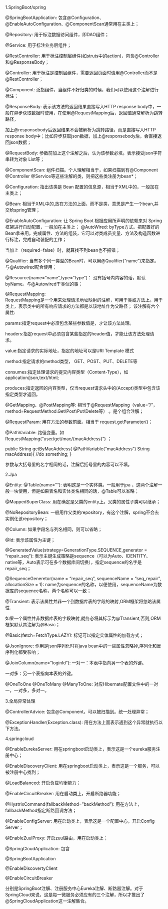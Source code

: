 1.SpringBoot/spring


@SpringBootApplication:
包含@Configuration、@EnableAutoConfiguration、@ComponentScan通常用在主类上；



@Repository:
用于标注数据访问组件，即DAO组件；

@Service:
用于标注业务层组件；

@RestController:
用于标注控制层组件(如struts中的action)，包含@Controller和@ResponseBody；

@Controller:
用于标注是控制层组件，需要返回页面时请用@Controller而不是@RestController；

@Component:
泛指组件，当组件不好归类的时候，我们可以使用这个注解进行标注；

@ResponseBody:
表示该方法的返回结果直接写入HTTP response body中，一般在异步获取数据时使用，在使用@RequestMapping后，返回值通常解析为跳转路径，

加上@responsebody后返回结果不会被解析为跳转路径，而是直接写入HTTP response body中；比如异步获取json数据，加上@responsebody后，会直接返回json数据；

@RequestBody:
参数前加上这个注解之后，认为该参数必填。表示接受json字符串转为对象 List等；

@ComponentScan:
组件扫描。个人理解相当于，如果扫描到有@Component @Controller @Service等这些注解的类，则把这些类注册为bean*；

@Configuration:
指出该类是 Bean 配置的信息源，相当于XML中的，一般加在主类上；

@Bean:
相当于XML中的,放在方法的上面，而不是类，意思是产生一个bean,并交给spring管理；

@EnableAutoConfiguration:
让 Spring Boot 根据应用所声明的依赖来对 Spring 框架进行自动配置，一般加在主类上；
@AutoWired:
byType方式。把配置好的Bean拿来用，完成属性、方法的组装，它可以对类成员变量、方法及构造函数进行标注，完成自动装配的工作；

当加上（required=false）时，就算找不到bean也不报错；

@Qualifier:
当有多个同一类型的Bean时，可以用@Qualifier(“name”)来指定。与@Autowired配合使用；

@Resource(name=”name”,type=”type”)：
没有括号内内容的话，默认byName。与@Autowired干类似的事；

@RequestMapping:  
 RequestMapping是一个用来处理请求地址映射的注解，可用于类或方法上。用于类上，表示类中的所有响应请求的方法都是以该地址作为父路径；
该注解有六个属性: 

params:指定request中必须包含某些参数值是，才让该方法处理。

headers:指定request中必须包含某些指定的header值，才能让该方法处理请求。 

value:指定请求的实际地址，指定的地址可以是URI Template 模式 

method:指定请求的method类型， GET、POST、PUT、DELETE等 

consumes:指定处理请求的提交内容类型（Content-Type），如application/json,text/html; 

produces:指定返回的内容类型，仅当request请求头中的(Accept)类型中包含该指定类型才返回。

@GetMapping、@PostMapping等:
相当于@RequestMapping（value=”/”，method=RequestMethod.Get\Post\Put\Delete等） 。是个组合注解；

@RequestParam:
用在方法的参数前面。相当于 request.getParameter()；

@PathVariable:
路径变量。如 RequestMapping(“user/get/mac/{macAddress}”) ；

public String getByMacAddress(
@PathVariable(“macAddress”) String macAddress){ 
//do something; 
}

参数与大括号里的名字相同的话，注解后括号里的内容可以不填。

2.Jpa


@Entity:
@Table(name=”“):
表明这是一个实体类。一般用于jpa ，这两个注解一般一块使用，但是如果表名和实体类名相同的话，@Table可以省略；

@MappedSuperClass:
用在确定是父类的entity上。父类的属性子类可以继承；

@NoRepositoryBean:
一般用作父类的repository，有这个注解，spring不会去实例化该repository；

@Column:
如果字段名与列名相同，则可以省略；

@Id:
表示该属性为主键；

@GeneratedValue(strategy=GenerationType.SEQUENCE,generator = “repair_seq”):
表示主键生成策略是sequence（可以为Auto、IDENTITY、native等，Auto表示可在多个数据库间切换），指定sequence的名字是repair_seq；

@SequenceGeneretor(name = “repair_seq”, sequenceName = “seq_repair”, allocationSize = 1):
name为sequence的名称，以便使用，sequenceName为数据库的sequence名称，两个名称可以一致；

@Transient:
表示该属性并非一个到数据库表的字段的映射,ORM框架将忽略该属性. 

如果一个属性并非数据库表的字段映射,就务必将其标示为@Transient,否则,ORM框架默认其注解为@Basic；

@Basic(fetch=FetchType.LAZY):
标记可以指定实体属性的加载方式；

@JsonIgnore:
作用是json序列化时将java bean中的一些属性忽略掉,序列化和反序列化都受影响；



@JoinColumn(name=”loginId”):
一对一：本表中指向另一个表的外键。

一对多：另一个表指向本表的外键。



@OneToOne
@OneToMany
@ManyToOne:
对应Hibernate配置文件中的一对一，一对多，多对一。



3.全局异常处理


@ControllerAdvice:
包含@Component。可以被扫描到。统一处理异常；



@ExceptionHandler(Exception.class):
用在方法上面表示遇到这个异常就执行以下方法。



4.springcloud


@EnableEurekaServer:
用在springboot启动类上，表示这是一个eureka服务注册中心；



@EnableDiscoveryClient:
用在springboot启动类上，表示这是一个服务，可以被注册中心找到；



@LoadBalanced:
开启负载均衡能力；



@EnableCircuitBreaker:
用在启动类上，开启断路器功能；



@HystrixCommand(fallbackMethod=”backMethod”):
用在方法上，fallbackMethod指定断路回调方法；



@EnableConfigServer:
用在启动类上，表示这是一个配置中心，开启Config Server；



@EnableZuulProxy:
开启zuul路由，用在启动类上；



@SpringCloudApplication:
包含

@SpringBootApplication 

@EnableDiscovertyClient

@EnableCircuitBreaker

分别是SpringBoot注解、注册服务中心Eureka注解、断路器注解。对于SpringCloud来说，这是每一微服务必须应有的三个注解，所以才推出了@SpringCloudApplication这一注解集合。